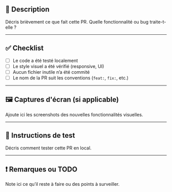 ## 🧠 Description

Décris brièvement ce que fait cette PR. Quelle fonctionnalité ou bug traite-t-elle ?

---

## ✅ Checklist

- [ ] Le code a été testé localement
- [ ] Le style visuel a été vérifié (responsive, UI)
- [ ] Aucun fichier inutile n’a été commité
- [ ] Le nom de la PR suit les conventions (`feat:`, `fix:`, etc.)

---

## 🖼️ Captures d'écran (si applicable)

Ajoute ici les screenshots des nouvelles fonctionnalités visuelles.

---

## 🧪 Instructions de test

Décris comment tester cette PR en local.

---

## ❗ Remarques ou TODO

Note ici ce qu’il reste à faire ou des points à surveiller.
